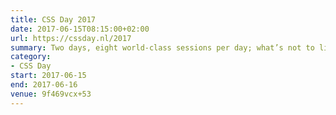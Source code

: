 ```yaml
---
title: CSS Day 2017
date: 2017-06-15T08:15:00+02:00
url: https://cssday.nl/2017
summary: Two days, eight world-class sessions per day; what’s not to like?
category:
- CSS Day
start: 2017-06-15
end: 2017-06-16
venue: 9f469vcx+53
---
```

